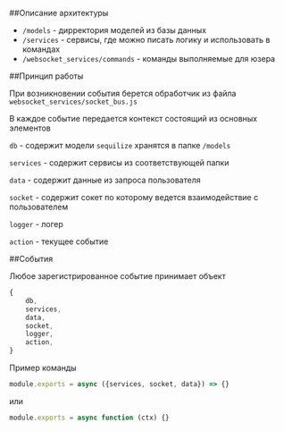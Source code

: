 ##Описание архитектуры

- `/models` - дирректория моделей из базы данных
- `/services` - сервисы, где можно писать логику и использовать в командах
- `/websocket_services/commands` - команды выполняемые для юзера

##Принцип работы

При возникновении события берется обработчик из файла `websocket_services/socket_bus.js`

В каждое событие передается контекст состоящий из основных элементов

`db` - содержит модели `sequilize` хранятся в папке `/models`

`services` - содержит сервисы из соответствующей папки

`data` - содержит данные из запроса пользователя

`socket` - содержит сокет по которому ведется взаимодействие с пользователем

`logger` - логер 

`action` - текущее событие

##События

Любое зарегистрированное событие принимает объект
```js
{
    db,
    services,
    data,
    socket,
    logger,
    action,
}
```

Пример команды
```js
module.exports = async ({services, socket, data}) => {}
```

или

```js
module.exports = async function (ctx) {}
```